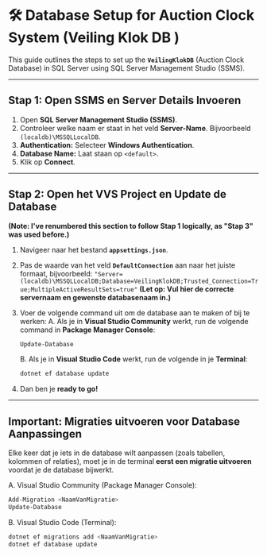 # 🛠️ Database Setup for Auction Clock System (Veiling Klok DB )

This guide outlines the steps to set up the **`VeilingKlokDB`** (Auction Clock Database) in SQL Server using SQL Server Management Studio (SSMS).

***

## Stap 1: Open SSMS en Server Details Invoeren

1.  Open **SQL Server Management Studio (SSMS)**.
2.  Controleer welke naam er staat in het veld **Server-Name**. Bijvoorbeeld `(localdb)\MSSQLLocalDB`.
3.  **Authentication:** Selecteer **Windows Authentication**.
4.  **Database Name:** Laat staan op `<default>`.
5.  Klik op **Connect**.

---

## Stap 2: Open het VVS Project en Update de Database

**(Note: I've renumbered this section to follow Stap 1 logically, as "Stap 3" was used before.)**

1.  Navigeer naar het bestand **`appsettings.json`**.
2.  Pas de waarde van het veld **`DefaultConnection`** aan naar het juiste formaat, bijvoorbeeld:
    `"Server=(localdb)\MSSQLLocalDB;Database=VeilingKlokDB;Trusted_Connection=True;MultipleActiveResultSets=true"`
    **(Let op: Vul hier de correcte servernaam en gewenste databasenaam in.)**
3.  Voer de volgende command uit om de database aan te maken of bij te werken:
    A. Als je in **Visual Studio Community** werkt, run de volgende command in **Package Manager Console**:

    ```powershell
    Update-Database
    ```

    B. Als je in **Visual Studio Code** werkt, run de volgende in je **Terminal**:

    ```bash
    dotnet ef database update
    ```

4.  Dan ben je **ready to go!**

---

## Important: Migraties uitvoeren voor Database Aanpassingen

Elke keer dat je iets in de database wilt aanpassen (zoals tabellen, kolommen of relaties), moet je in de terminal **eerst een migratie uitvoeren** voordat je de database bijwerkt.

A. Visual Studio Community (Package Manager Console):
```powershell
Add-Migration <NaamVanMigratie>
Update-Database
```
B. Visual Studio Code (Terminal):
```bash
dotnet ef migrations add <NaamVanMigratie>
dotnet ef database update
```
